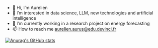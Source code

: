 - 👋 Hi, I’m Aurelien
- 👀 I’m interested in data science, LLM, new technologies and artificial intelligence
- 🌱 I’m currently working in a research project on energy forecasting
- 📫 How to reach me aurelien.aurus@edu.devinci.fr

<!---
Aurel456/Aurel456 is a ✨ special ✨ repository because its `README.md` (this file) appears on your GitHub profile.
You can click the Preview link to take a look at your changes.
--->
[![Anurag's GitHub stats](https://github-readme-stats.vercel.app/api?username=Aurel456)](https://github.com/anuraghazra/github-readme-stats)
